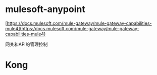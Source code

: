 # mulesoft-anypoint

[https://docs.mulesoft.com/mule-gateway/mule-gateway-capabilities-mule4](https:/docs.mulesoft.com/mule-gateway/mule-gateway-capabilities-mule4)

网关和API的管理控制

# Kong

